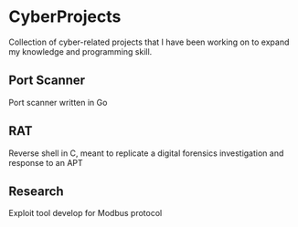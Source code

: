 # CyberProjects

Collection of cyber-related projects that I have been working on to expand my knowledge and programming skill. 

## Port Scanner

Port scanner written in Go

## RAT

Reverse shell in C, meant to replicate a digital forensics investigation and response to an APT



## Research

Exploit tool develop for Modbus protocol
